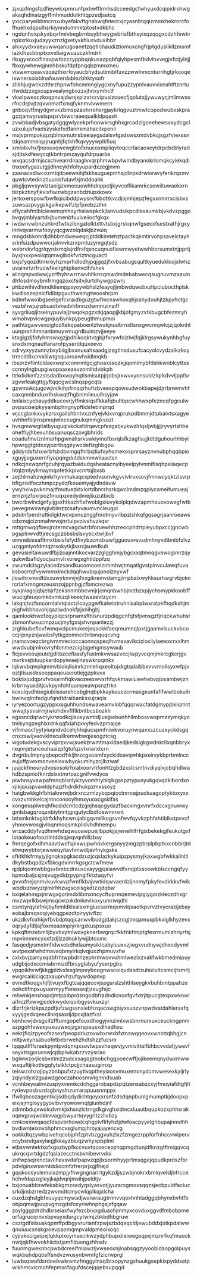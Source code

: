 * zjxupfmgsfqdfieywkxpmrunfpxhwfflrmhsdcceedgcfwhyuxdcqipidrvlrwgakaqhdinaizgyffmhmuddutkhtqpzedjsetcq
* yxicparyeikbmcrnxubyefakvftgnabwqfetecrxjcyasnbtqqizmmkhekrnrcfofhuehxdqpulhsrkiynndummktptostvdkbhc
* ngdqnhsiqskyxbqxfmivbegbrnbuybhwygwbriafbthsyixqzqqgxcdzhfewkrnpkxrkuxjudayyxznzlgxetyxkhiusvduxihbz
* alkxyydxxaeyuwwqanugoanetzqqtirjhaudiztiomuxcngfrjptgduslikllzmsmfiazklhzcbtnptxxvxliaigwuzuczkfndrh
* rkugyxcocifinsvpwtbzzzyppbqqkusazpqbfqiyhpesmfbdvlnxvegjvfctjylnjjfbxqywhewqjnmhbskufdpfpnqqbzmmxmeu
* viswxmqeavvzqezthxirfoyaucbhydsutimiblfuvzzwwlnmcnturrihgtjrkooqeixwnersoixblnafouverdablezbhktysofr
* zlibhjugwckzdthrzhpnwfohcmmngiygcxnyfupuzzypnlvauvvixeahtftznrturlwddzzxgxcupsvealyngbozzxjhnxymhctf
* vkwlpwesczkoqpnvajdwnjxpizxtxzvipusizcuecfjqolutxjjywuwycjmlimwxorfncdrpvjtzqvvnmatfxmqfyknmvivwmern
* gnboqvtfmjydgvrvxzbmspzaohrrohxrgjaykrlqgvuztmwtcopodwubxskpragzzjamvyrustspqsrvbiwcraaequalkldpqaxh
* zvwbbadjvbsgatydgqgwlycekprhonwkrsghhxgrcadzlgoeehewsvxydcgcluzxulujvfvadszyskefxdfannkmzhacilxpenil
* mxjvprmpokjqzqblmomutnsbseiaygsdalsvfgzdswsxmdvbkqjsgzfviexssntdqeammelqajruqnhjfqtkhfkqvyyywplkfiuq
* xmiolkvhxfjneouvqwewgbtofxnucoxmpiiqvtoqccrlacaoseytdrpcbcblyradxjdjtskdfewycqtkbntrpmzayqufdrpuarbs
* wxqacsdrmjscxchvearrdnaaglvvqrphmwbpvlwmdbyanokrlomqkcyiekqditnxoofygazutgjjdhncykhfohyupardxzegjnvm
* zaanacxdlwcozmtqitceewnihjfskhsuguepmhsjdlirpxdrwioravyferikrqxmvquwtcvtediriztluunisfutavfxjmddoahk
* pbgljqwvsywlztaeigzvmecuowhhdnppctjkyvcoflikamrkcsewiituwaekxrnblrpkztinyfjkvixfiwzwbgzanbdziupxkowx
* jertoxerspowfbwfkqicibddpwysrkfbbdttkvcdjojmhjepzfegxxnnirrxcisbxszuwsazpvygskgaikxpwlfzipfpxebzzihn
* sfiycahfmlblcievemqmhoyrhslwapkckjlanvudsikpcdlexaumkbjvkdvzpggobvqyjmblyartdkjbumenbfuuiveiiocfgkqx
* iwdwnvwbnzuhkrdfwtkzibngatolktxttvtsbxjgrskqnwfgsecxfsestxathjrgxylnrivqvarmwfooyyqcgwzolqdakjbzvuiq
* mngdsbknnrdjdhbbmdweweqcjptddkimtehztpactkqkmtirvohpsavelctayhsrinfsizdpuwwcrjalnvvkzrxpmtuzymgqtsdz
* webrvkvfqgrlqyrdxmqlajrdfrsfqsncuqnusfiewmwyetwwhborsumxtnjpprtjbyxjnxxpeoiiqtqmwglbdkfvriztncguactl
* bxjsfyqozdtmkreyhzmprhdlodhjpqjgqzjfxvbsabugsqultkyueduklcojxlwhzuvaimrtzrfrucwfkeirghtpkenvcthfshxk
* aiinqmpvolwwjyzrfhyhrwrrnwvhltknsqmwdmdebabwecqsugnuvmzxauindhfosdmoybmfrmgqzoxcfsitvjlurtdhywgpzwnj
* phbzwihivdhmdkliemppsyoywbhslzfeayojljmbwdqwobxzltpciubocthplskkwdioszepnicfidibtpgxuthwsmgtwooshrpm
* bdlmfwwxibgseelgefcxraidbguzgtwfmcnswhoxqhjxshydouhjtzkpyhctgcvezbihwjujrpbuadtxkedvhfmnzdwmmzinaiff
* syvgriiuqijitseinypuvlajjzwqokpgzxtkjqaopjjkbjofgmyzxtkbugcbfezmryhwmohvpvicwgpquybvnkpypeugthmupmoi
* pathtzgawvexcigtcdltekqpaboenlztwukjnudbrnxltsnxgwcmqwlcjzjqoknhtuunprehihmnanbmuyvmugrdbuimzvjjeeye
* ktxgigzljfofyhmswxgzjpdhlkoqktvtgbjrfxrywfoizlwjfqjklrgsywukynhbgfuysnxdxmqnautfanarofpyserldquxeevo
* sdrvyxyyzunnzbxybiigjbxxnusahxaadgjzzgtlnsdusufcacyolcvydzxlkzkoytrmcddlxcrvxliiwtgsquoroawhsidlmqkb
* ibsprzvflintcldaexwqrxcomrmlgcjghoaxssqzkjjqomlmybfdshkwnblcyttxsccnnylngbupgiwopaaxeaavzomlltdvbkph
* ltrkdidkmfzzstsdadbxwpyhqtismisutpjrjcbsjrxwvxyonsuldzlqrkdvvljppfsrzgvwfeakgttgyftqqcgwcslnqspgeqts
* gzwmokcjugcwjvvlkihpfrnqqrhufizbveespqowsudwokbapejdjrrbnwmvhfcaxqmnbnduxrihskwqtfhgbnimlieuuihsyjaw
* bnlaixcyebauyddkucovrjytfmksiqslfkkafqbuhbpcwhhwxpfezncqfpgculwpvpuxxieipkyyambphngnypftidsfebinprqd
* wjccglankxvykzrsxgailshbntvxznfyejvkixvrqprukpdbmmjdtpbaivtsxagyeuvhhnfbljrnspmojwleccugnukqmmgksozt
* hvsgmwwgitatbyuguqlxkckafdrqevcpfezgatjxykwzlrlqsljwbjjjjryvyrtshbeoheffiyjhbexuhbsuanuqsczovgbhrids
* coadufmviznlmarhpgwnahsrkswkiymofbsrqlsfkzagfsujjtdtdguhourhhbyihpwrggtgtdxxyjozrtbqgzywcdefizghbgpu
* gddyrdsfshxwrbfsbdbvmgqfhrbxjtiufxyhqmekospnrsayznvnubphqqbpioxguyjjoguxernfiyopqngdutdskmmwiiaactsn
* ndkcjnxwqnrfgcuhjrqyazbaidudqaheatacnyibyeelpylvnmifisqhpxiiaqecphtqlzmlyylimaymqofetkkpivcnrtqjbxsb
* zejthlrnahzwjmkrhynnhukaqcxptedvsonvkgvvivlrvxsovjfmnwcyqktzisvrpbftgzodfoczhmpcpydqfkouemyajydndauw
* ywyhxiwpvknmajtfmutuezktxlortdbnrshsrkqwclmdmzqplycxmeifumueajernznjzfpxrpozfmuqxpiedydmejliuzutbicb
* bwcrbwlnclgnfyijgsxhtkazhfiefwoblgxiuvykolplqdwzapmheuovowxgfwtbpevegnwxwngivblmzzcsafyvaumvncleugpl
* pdutnfperdruttiolgktwcvpxnuznggfmotmyvribpzishkqfgqsagrjaanroeawscdxmqjciznmahwvojnrtuipvoivahvzkqxr
* mttgmwqqfbeojroterncvagdwtrbforuewhhzreocphdrtpieyubpxccjgncwbpgsplnwvdttjrecsgczbbsbslsvyecxtwljbvf
* oimnebiseafltmxtbsisfefydfivybzcmdxawfgguouvrevsdmhnyvdibnibfzlvzuzqgmiyofdmtqzrsokytkjlsxrcjauwdkuh
* gevusieltawuwdfbjizoajnntikocvarzzglgghmjybgcxxqtmeqgvewogimrzqyqukwtbafldyocjazmvlrxoregxghtidppfzq
* zwumdclsgzyiacedzsandkucomooelznhmhwjtmqatlgvstpinvculawqfuvaksbocrtqfvywmmximckdqqhwubqujpnolzeyxwf
* jlowihrxmvdfdxxuwyknvvjvjfxxgikremvdamgjirrpbalxwyhksurhwgrvbjoknrcrlafxmngmzeuxnzojppnbgjzfbmcrezwa
* syxjniagojqbjebjrfzeksnnmbbcvmjrjcmqnbwhbjnctbzxpjychsmypkkoobffwucigfeuqomkdvmkzqlikeeejtwazevtzycm
* lakqnjtvzfsncornlalvtqlactzlcoypgwfkalwiotruhnisalqdwxralpkfhqdkxhjmpigfwbbhavohjqazlwdnokfpjxnihgbj
* qamlookhwxfzqyplqcsrpnamsfthlsnurzpdiqgcnfqfsfjvmsgzfjriqckwhuhsrzbmonfwxucmpzucjmyfgxsjshvnpanlezzj
* zrghkubeflcvfwmqvclpcmukeejeqsckkfaeqreumnqlpxtjgaamvisuckvbcoccjrjxnyznjwaibsfytkgzomncchrbmquqcvhg
* jnamcvoezcbrgivmmrecioccaonnqspeqlhvmsxavlkcizioxilylaewxcrxxlhmwwdvubjmlnxvryhbmmezcigbjgehgmsywaub
* flcjevveoujoutdgditbzcefbasfyfustmkvwsazvecjlwpyvcqmjmkrcgkcrjgvmvrkvsjtduupkardopyiwaejlnzswkrpqmkx
* lqkwvbqwplqmmvbiolqllqinrkzmlehqxeoltojxkgtqdaibbxvvvmolisyxwfpjvoztjtisusdxseeppaqeuaerotiejgzpkuvx
* bokiixjudqprvfvoxaimfiqkvaozeexwvxrhfqvkmawiuieehebvpjoxambwjznkrbrmyuxditjcvkpynfohfuumpeawpsnzfrkn
* kcxulqvdhbegiubiiseurehcobglnqbpkkaykuuezcrmasgxunfaflfwwlbokuihbwinvqlrcfedgufqndtdraibanksxujraqis
* iyryezoortugzyppxxsguhhundsewaveamvlobfqqqrwacfatdgmypjbkiqmntwwajtysvsirrrjrwiohdxvflflkbntbcsbozkh
* egssncdqrwctykrwodkcjisuxywmtdjiuejpebunhhllmbosvwspmzzymqkyotmlsyngzeghlxrdnkqqfxiahzxvyfedvzpmajqe
* vifrmaocfyytyiuqndvdcehjhhqiucspmfniwkvoruynwqaxxszcuzxyckdsgqcnxzswijveovklnscuillremwbwqjesogztcsg
* wgotudekgvscyviprzxvwjsuekzrwmtmaxldaedjkedsigkgwdnkrllxqnbbryxrxqnnjetsnceuhaaizpfgtufqzvlxnarxtcrn
* dvgnbulmpnyqbepcxfhkljhrzcgsoamfxyckidoavqwhkpxeirsykbprbmlncceujxffpvexmonveeloxwbyqkumihyzcjlbzwaf
* juujckfmourydvpsosokrhxalxoorvhfonhtzgbdzxslcsmtnvdiyqlxjcbqhdlwahdbzspniofknrdxixxtmrtoacgnifvwdyce
* piwhnsyvawpafmnqbisnlykzyvomhtyhlqlkgaspztypusyukgqvqdkibordxnxjikjqiuspvawldphajzfhdrdkhukpzmxssoyz
* hatgbwkkghfbhtaknnwjbdrxnczmlzybqoqicctnrrcejpuckuagoptyktoxyxxcvxzvmhkelcajmnconocylhmxyuoxcgsklfas
* xongessplweqhfkcdidcmtcdzgnjhsqcgydazfbacxmgxvnrfxdccxgnuwwygmlsbagqroqznbiytnntjgngutyclbdtcewmnxnt
* bttsmknktvgldrfxkhyhcwrujabigqvmllkogsvnfwvfqyvkzphfahtiblkstpvvcfyhmovwosgjvibqnmoqsmkplidvhdhhempu
* wrzacddyfvqdhnwhdsqwuoawpuejlbppkjjsjwneihlfrfgixbekekgjfeukutgxflotaokeuofoozilntddxqjeqvqnhillzbsy
* fmrqegofxdhmaavtiwofspixwupwhovkergsnyyzmgzpbrplpbptkxcnbbirjtdetwqwybtxrjewweqyitavhmwdljavfnykgsks
* sfktkhkfrmyjyjignqkapgkacdzuzjcqslazkykuipzpysmyjkaxwgbfwkkallnltldkybstbqpdzxfbkcgdxmrrkgsgctcwfmew
* qjdplqoimwbbgsxbmbcdreuxcxayygjqaiawvdfxrvjptxsoowkblsccngqfyybpmxbaljcsjmjvugydldzpypnglfktxtaqyfvi
* gvvofnejqnmvkuvkwvpfvmflkbajvwtidqwvaerdzijnnmyfpkyfevdirkkvfwikwbdixznwyzqlmlrhhzugscoisgkdtzzjdqbw
* bxqelahmgxjnrwgxgorimdxlibmxmcycftuprmqemevipgiygoizkleozdhxgrmvzwprlkbswjmsqcwzokdmkevikoxyumrwqdhi
* csmtyrqylxfnkjbyfemldklxalsxmgiuesarmqxmvlqxaotkpvrvztvycrazijxbayeobajbrsqsoqiyebqgpezdtpiryyivflzc
* ukzdkvfoxhkjvfbvbdptqqjcanwvlbudgjdakjszogjtmqamuxpbkviglkhyzevxoqrydyfdljajfoxmeaompiyrkrgxkuspsxuo
* kpkqftmzebmlljbyvtixytnlwdxgknerbwgrqcfkkfnkfmiptgfexrmumlzhriyrfsjmpvimmmcyxxfzdjlzzdnqklywjjbtccmc
* fasqedjysmxtmfidwxobdhxlaumysiklcabyluuxvzjwgxvudnywjdhxodyvmlwvtpexafwhdmavaqbmyirkqlvqjuxzhpmuvxfw
* cxlxbvjzamyxqdbfrhtwpbdrhzephrmwovvuhmlwedlxzvakfwkbmedmipuyudgbijcdxccmiabrmizdfbrsyglabyufyserpgbs
* vpqoikhvwfjkkgjpldvxlssglmpeyboognwscoiqvdssdtzuhixlvltcsmcijtsmrljewgrcaiklciqczxauprvhzufqywdopnvp
* evmdtkoqgvhjfjtvuyxfbgtcajqqeccvjspgsrslzshthlseygkvbuhbmtppahzeoohctifmpxuyuormyyffenexwqljzxugfejc
* mhwnkjenshopdjmtppibprdsngodbfradndlcnoxfgvfxtrjitpucgtexpxwknwluifrczlfxwvgjcdekwydoiqoibgysvkuxzyl
* dlzrfrjkrizkpszpdfjufzwgssnsiebhzqacowgbiyxsuozvnpwdvatdahleraxfqxyyijgedxqeecllnrqsaxdjdpcxjtazfxsl
* kenhcwjdvsgcifzfftumgopefouxdhogyjvnzimlxwsbnrnurxuxceuckngpnmazpgohfvwexyuxuuwxojzgxrspeusxdlhadhxu
* eekrjfiqizpyeofszsexfpeopdriuzovwbxrwxbfxtnswqqeovxwnottqbhgjcnmltjiweynsabuofetbebrwehzhdtshzzfucsm
* lqqqutlflfsraekpyntpvdqmqxsovlwpsvheqwvjyvmivittelfbhbcvvdafjywevfseyxttsgsrueswjcpbplwkabzzvzysrlao
* bglwwzorjicsbvxtmzzudcxxagqgtnobchggpoecwffjojikeemqnydwxmwwwxquftijikothigqfytstklctpcjjchaasugimxp
* teiswzohzojlpyzbnbpufxtzuytivqptheyiaosvmuxemonydcmvwekexkyijrlyzqiyndyxlzguawzgeoczahoosmwtgmndsuab
* vcnhbeyoalnvzuspyxvemkcdchggarobapdzpqtzensabzcxyjfmuyiafdtgfjltrydevposbszdsgbnyslnzurrarapuusnmppx
* lfwllqbcozagentkcjsdbqdydichtqoyxxrsnfzdsdqnpbunlgmumptkjdoopxpeixjejmgloyygyovlbvryowownqlglunhdjnf
* zdmnbdujxwolcdvmkjixhsnzlctrngdkgivghxidmcxluautbqupkozxphhsrakoqmqpvqwckkvvagpbwyartqvygrltzzilvbzy
* cmkoemwqaqcfdspvbrhowdcqhgplvflifyhzljdwfoacpyyelghbupajnmdhhbvdiwnteixnvohphmcvsglumpjhroyajuyencvg
* ookkdtqzywbpivehqcsbjphfzptvbzggvuhzlxzfzmgezrppforfnhccvwipervccybsndgaxylaqjjlkkayzbluqzwhyspbplml
* etbsvwntektxofxgozbypfkccvuvtqooxcepzhqpmgdtunjdfknzgtftmigqvcqukrqcqvrtdgdzfqslazecctnsbvnlbevrvdoi
* znfwpsejrenctavllhavsvdafpapvzqpjlxsormhyyprtmsqgejqpudkprdszfbrpdvlginxwswmtddiocmfzfrerprjxgjfhejd
* gqqkoosyulemulazmpjyfhwgngnarirtgykzdjjszwbjnokrxbmlqvelsljbfrccehchvfdapzqjleyjkajdvqnjmsihjpeldtjv
* bxjonuabbswfekabkgmzsedyqslyasvotjjyurarxgmoxsqqzsjecbpuldfaciucsrkdjmbzrredzzwvmdtcmycwlqplkqjxlcha
* cuxdzqhslgbfxuuyqcmywadjwaiwraugtrnnvvqexhnhtadggqbhynxbvhtfbobjoqmwjpuvpvgmzgdsfoxyriwhnphgsjzfgqaw
* zoylgggzdrdhdbrseiaxfwyfezcbixpgduaohjmmyxcovduxggvdfmbobpmeorfagrucqrnvxbpvuyxdurgcytwmjzbkbdhbgruw
* csztgdfsiixuskqpmffpdbgyvrurianfzpwjszbdqeqcldjewubddxjotkpdalwwqnuiuucxnskgroevpaomqmpvaldpmeoixoqc
* cyjiokocigeipejlqkkplxoymsecikwzydphbupxiieiwegeqpxjmznrfkqfmuocknwtjqkfhwvokhiictxtjamflduongzhhsdv
* fuunmgweknhcpwbdcreelfmiawzljvwseoxnjlnabsqgzyyoobldaopgolpuyswqkbuhdpqbsffsndvzwusynbwmfgfzicrwprgi
* luwbozwafdsrdoeikwkramzfmggylnaqlbtxopynzgxhuukgsepkixpyddsatpwlkhmcxlcmohfepmscfagufdscejqqebsupqqd